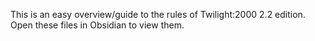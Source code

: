 This is an easy overview/guide to the rules of Twilight:2000 2.2 edition.
Open these files in Obsidian to view them.

